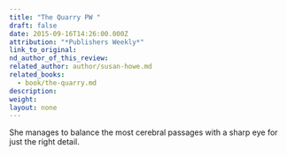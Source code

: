```yaml
---
title: "The Quarry PW "
draft: false
date: 2015-09-16T14:26:00.000Z
attribution: "*Publishers Weekly*"
link_to_original:
nd_author_of_this_review:
related_author: author/susan-howe.md
related_books:
  - book/the-quarry.md
description:
weight:
layout: none
---
```

She manages to balance the most cerebral passages with a sharp eye for just the right detail.


